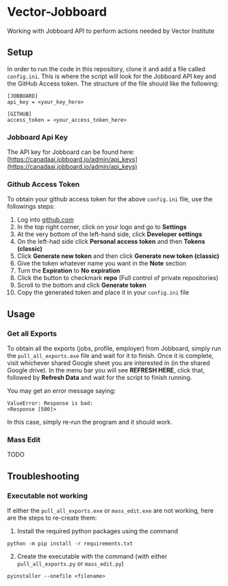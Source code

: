 # Vector-Jobboard
Working with Jobboard API to perform actions needed by Vector Institute

## Setup
In order to run the code in this repository, clone it and add a file called `config.ini`. This is where the script will look for the Jobboard API key and the GitHub Access token. The structure of the file should like the following:

```
[JOBBOARD]
api_key = <your_key_here>

[GITHUB]
access_token = <your_access_token_here>
```

### Jobboard Api Key
The API key for Jobboard can be found here: [https://canadaai.jobboard.io/admin/api_keys](https://canadaai.jobboard.io/admin/api_keys)

### Github Access Token
To obtain your github access token for the above `config.ini` file, use the followings steps:
1. Log into [github.com](https://github.com)
2. In the top right corner, click on your logo and go to **Settings**
3. At the very bottom of the left-hand side, click **Developer settings**
4. On the left-had side click **Personal access token** and then **Tokens (classic)**
5. Click **Generate new token** and then click **Generate new token (classic)**
6. Give the token whatever name you want in the **Note** section
7. Turn the **Expiration** to **No expiration**
8. Click the button to checkmark **repo** (Full control of private repositories)
9. Scroll to the bottom and click **Generate token**
10. Copy the generated token and place it in your `config.ini` file

## Usage
### Get all Exports
To obtain all the exports (jobs, profile, employer) from Jobboard, simply run the `pull_all_exports.exe` file and wait for it to finish. Once it is complete, visit whichever shared Google sheet you are interested in (in the shared Google drive). In the menu bar you will see **REFRESH HERE**, click that, followed by **Refresh Data** and wait for the script to finish running.

You may get an error message saying:
```
ValueError: Response is bad:
<Response [500]>
```

In this case, simply re-run the program and it should work.

### Mass Edit
TODO

## Troubleshooting
### Executable not working
If either the `pull_all_exports.exe` or `mass_edit.exe` are not working, here are the steps to re-create them:
1. Install the required python packages using the command
```
python -m pip install -r requirements.txt
```
2. Create the executable with the command (with either `pull_all_exports.py` or `mass_edit.py`)
```
pyinstaller --onefile <filename>
```